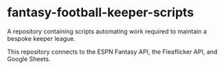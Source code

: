 # fantasy-football-keeper-scripts
A repository containing scripts automating work required to maintain a bespoke keeper league.

This repository connects to the ESPN Fantasy API, the Fleaflicker API, and Google Sheets.
